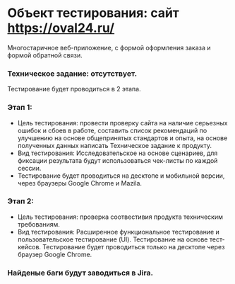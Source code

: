 # Объект тестирования: сайт https://oval24.ru/
Многостаричное веб-приложение, с формой оформления заказа и формой обратной связи.
### Техническое задание: отсутствует.

Тестирование будет проводиться в 2 этапа.
### Этап 1:
+ Цель тестирования: провести проверку сайта на наличие серьезных ошибок и сбоев в работе, составить список рекомендаций по улучшению на основе общепринятых стандартов и опыта, на основе полученных данных написать Техническое задание к продукту.
+ Вид тестирования: Исследовательское на основе сценариев, для фиксации результата будут использоваться чек-листы по каждой сессии.
+ Тестирование будет проводиться на десктопе и мобильной версии, через браузеры Google Chrome и Mazila.
### Этап 2:
+ Цель тестирования: проверка соотвестивия продукта техническим требованиям.
+ Вид тестирования: Расширенное функциональное тестирование и пользовательское тестирование (UI). Тестирование на основе тест-кейсов. Тестирование будет проводиться только на десктопе через браузер Google Chrome.

### Найденые баги будут заводиться в Jira.
